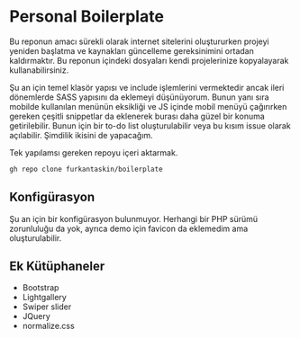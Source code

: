 # Personal Boilerplate

Bu reponun amacı sürekli olarak internet sitelerini oluştururken projeyi yeniden başlatma ve kaynakları güncelleme gereksinimini ortadan kaldırmaktır. Bu reponun içindeki dosyaları kendi projelerinize kopyalayarak kullanabilirsiniz.

Şu an için temel klasör yapısı ve include işlemlerini vermektedir ancak ileri dönemlerde SASS yapısını da eklemeyi düşünüyorum. Bunun yanı sıra mobilde kullanılan menünün eksikliği ve JS içinde mobil menüyü çağırırken gereken çeşitli snippetlar da eklenerek burası daha güzel bir konuma getirilebilir. Bunun için bir to-do list oluşturulabilir veya bu kısım issue olarak açılabilir. Şimdilik ikisini de yapacağım.

Tek yapılamsı gereken repoyu içeri aktarmak. 

```bash
gh repo clone furkantaskin/boilerplate
```

## Konfigürasyon

Şu an için bir konfigürasyon bulunmuyor. Herhangi bir PHP sürümü zorunluluğu da yok, ayrıca demo için favicon da eklemedim ama oluşturulabilir.

## Ek Kütüphaneler

- Bootstrap
- Lightgallery
- Swiper slider
- JQuery
- normalize.css